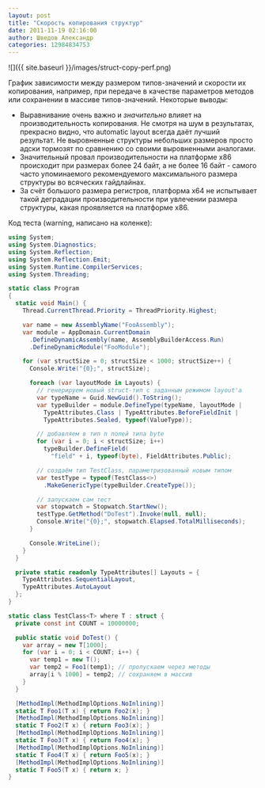 ```yaml
---
layout: post
title: "Скорость копирования структур"
date: 2011-11-19 02:16:00
author: Шведов Александр
categories: 12984834753
---
```

![]({{ site.baseurl }}/images/struct-copy-perf.png)

График зависимости между размером типов-значений и скорости их копирования, например, при передаче в качестве параметров методов или сохранении в массиве типов-значений. Некоторые выводы:

* Выравнивание очень важно и *значительно* влияет на производительность копирования. Не смотря на шум в результатах, прекрасно видно, что automatic layout всегда даёт лучший результат. Не выровненные структуры небольших размеров просто адски тормозят по сравнению со своими выровненными аналогами.
* Значительный провал производительности на платформе x86 происходит при размерах более 24 байт, а не более 16 байт - самого часто упоминаемого рекомендуемого максимального размера структуры во всяческих гайдлайнах.
* За счёт большого размера регистров, платформа x64 не испытывает такой деградации производительности при увлечении размера структуры, какая проявляется на платформе x86.

Код теста (warning, написано на коленке):

```c#
using System;
using System.Diagnostics;
using System.Reflection;
using System.Reflection.Emit;
using System.Runtime.CompilerServices;
using System.Threading;

static class Program
{
  static void Main() {
    Thread.CurrentThread.Priority = ThreadPriority.Highest;

    var name = new AssemblyName("FooAssembly");
    var module = AppDomain.CurrentDomain
      .DefineDynamicAssembly(name, AssemblyBuilderAccess.Run)
      .DefineDynamicModule("FooModule");

    for (var structSize = 0; structSize < 1000; structSize++) {
      Console.Write("{0};", structSize);

      foreach (var layoutMode in Layouts) {
        // генерируем новый struct-тип с заданным режимом layout'а
        var typeName = Guid.NewGuid().ToString();
        var typeBuilder = module.DefineType(typeName, layoutMode |
          TypeAttributes.Class | TypeAttributes.BeforeFieldInit |
          TypeAttributes.Sealed, typeof(ValueType));

        // добавляем в тип n полей типа byte
        for (var i = 0; i < structSize; i++)
          typeBuilder.DefineField(
            "field" + i, typeof(byte), FieldAttributes.Public);

        // создаём тип TestClass, параметризованный новым типом
        var testType = typeof(TestClass<>)
          .MakeGenericType(typeBuilder.CreateType());

        // запускаем сам тест
        var stopwatch = Stopwatch.StartNew();
        testType.GetMethod("DoTest").Invoke(null, null);
        Console.Write("{0};", stopwatch.Elapsed.TotalMilliseconds);
      }

      Console.WriteLine();
    }
  }

  private static readonly TypeAttributes[] Layouts = {
    TypeAttributes.SequentialLayout,
    TypeAttributes.AutoLayout
  };
}

static class TestClass<T> where T : struct {
  private const int COUNT = 10000000;

  public static void DoTest() {
    var array = new T[1000];
    for (var i = 0; i < COUNT; i++) {
      var temp1 = new T();
      var temp2 = Foo1(temp1); // пропускаем через методы
      array[i % 1000] = temp2; // сохраняем в массив
    }
  }

  [MethodImpl(MethodImplOptions.NoInlining)]
  static T Foo1(T x) { return Foo2(x); }
  [MethodImpl(MethodImplOptions.NoInlining)]
  static T Foo2(T x) { return Foo3(x); }
  [MethodImpl(MethodImplOptions.NoInlining)]
  static T Foo3(T x) { return Foo4(x); }
  [MethodImpl(MethodImplOptions.NoInlining)]
  static T Foo4(T x) { return Foo5(x); }
  [MethodImpl(MethodImplOptions.NoInlining)]
  static T Foo5(T x) { return x; }
}
```